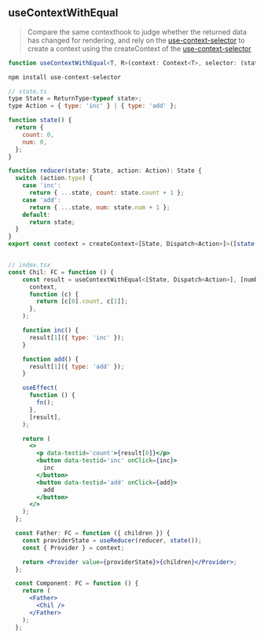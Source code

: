 ## useContextWithEqual

> Compare the same contexthook to judge whether the returned data has changed for rendering, and rely on the
> <a href="https://github.com/dai-shi/use-context-selector">use-context-selector</a> to create a context using the
> createContext of the <a href="https://github.com/dai-shi/use-context-selector">use-context-selector</a>

```typescript
function useContextWithEqual<T, R>(context: Context<T>, selector: (state: T) => R): R;
```

```js
npm install use-context-selector
```

```jsx
// state.ts
type State = ReturnType<typeof state>;
type Action = { type: 'inc' } | { type: 'add' };

function state() {
  return {
    count: 0,
    num: 0,
  };
}

function reducer(state: State, action: Action): State {
  switch (action.type) {
    case 'inc':
      return { ...state, count: state.count + 1 };
    case 'add':
      return { ...state, num: state.num + 1 };
    default:
      return state;
  }
}
export const context = createContext<[State, Dispatch<Action>]>([state(), () => null]);


// index.tsx
const Chil: FC = function () {
    const result = useContextWithEqual<[State, Dispatch<Action>], [number, Dispatch<Action>]>(
      context,
      function (c) {
        return [c[0].count, c[1]];
      },
    );

    function inc() {
      result[1]({ type: 'inc' });
    }

    function add() {
      result[1]({ type: 'add' });
    }

    useEffect(
      function () {
        fn();
      },
      [result],
    );

    return (
      <>
        <p data-testid='count'>{result[0]}</p>
        <button data-testid='inc' onClick={inc}>
          inc
        </button>
        <button data-testid='add' onClick={add}>
          add
        </button>
      </>
    );
  };

  const Father: FC = function ({ children }) {
    const providerState = useReducer(reducer, state());
    const { Provider } = context;

    return <Provider value={providerState}>{children}</Provider>;
  };

  const Component: FC = function () {
    return (
      <Father>
        <Chil />
      </Father>
    );
  };
```
